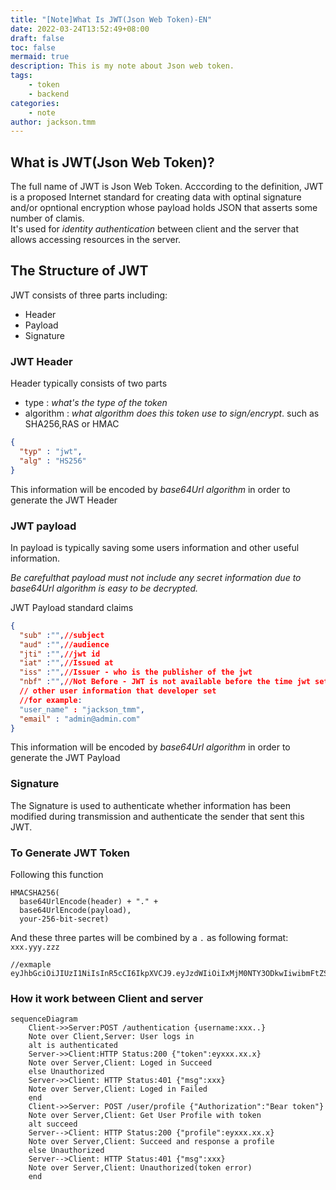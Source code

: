 ```yaml
---
title: "[Note]What Is JWT(Json Web Token)-EN"
date: 2022-03-24T13:52:49+08:00
draft: false
toc: false
mermaid: true
description: This is my note about Json web token.
tags: 
    - token
    - backend
categories: 
    - note
author: jackson.tmm
---
```


## What is JWT(Json Web Token)?
The full name of JWT is Json Web Token. Acccording to the definition, JWT is a proposed Internet standard for creating data with optinal signature and/or opntional encryption whose payload holds JSON that asserts some number of clamis.  
It's used for *identity authentication* between client and the server that allows accessing resources in the server.

## The Structure of JWT
JWT consists of three parts including:
* Header
* Payload
* Signature

### JWT Header
Header typically consists of two parts
* type : *what's the type of the token*
* algorithm : *what algorithm  does this token use to sign/encrypt*. such as SHA256,RAS or HMAC
```json
{
  "typ" : "jwt",
  "alg" : "HS256"
}
```
This information will be encoded by *base64Url algorithm* in order to generate the JWT Header

### JWT payload 
In payload  is typically  saving some users information and other useful information.  

*Be carefulthat payload must not include any secret information due to base64Url algorithm is easy to be decrypted.*

JWT Payload standard claims 
```json
{
  "sub" :"",//subject
  "aud" :"",//audience
  "jti" :"",//jwt id
  "iat" :"",//Issued at
  "iss" :"",//Issuer - who is the publisher of the jwt
  "nbf" :"",//Not Before - JWT is not available before the time jwt set.
  // other user information that developer set
  //for example:
  "user_name" : "jackson_tmm",
  "email" : "admin@admin.com"
}
```
This information will be encoded by *base64Url algorithm* in order to generate the JWT Payload

### Signature
The Signature is used to authenticate whether information has been modified during transmission and authenticate the sender that sent this JWT.

### To Generate JWT Token
Following this function
```
HMACSHA256(
  base64UrlEncode(header) + "." +
  base64UrlEncode(payload),
  your-256-bit-secret)
```
And these three partes will be combined by a `.` as following format: `xxx.yyy.zzz`
```
//exmaple
eyJhbGciOiJIUzI1NiIsInR5cCI6IkpXVCJ9.eyJzdWIiOiIxMjM0NTY3ODkwIiwibmFtZSI6IkpvaG4gRG9lIiwiaWF0IjoxNTE2MjM5MDIyfQ.cThIIoDvwdueQB468K5xDc5633seEFoqwxjF_xSJyQQ
```

### How it work between Client and server
```mermaid { bc="#eee" }
sequenceDiagram
    Client->>Server:POST /authentication {username:xxx..}
    Note over Client,Server: User logs in
    alt is authenticated
    Server->>Client:HTTP Status:200 {"token":eyxxx.xx.x}
    Note over Server,Client: Loged in Succeed
    else Unauthorized
    Server->>Client: HTTP Status:401 {"msg":xxx}
    Note over Server,Client: Loged in Failed
    end
    Client->>Server: POST /user/profile {"Authorization":"Bear token"} 
    Note over Server,Client: Get User Profile with token
    alt succeed
    Server-->Client: HTTP Status:200 {"profile":eyxxx.xx.x}
    Note over Server,Client: Succeed and response a profile
    else Unauthorized
    Server-->Client: HTTP Status:401 {"msg":xxx}
	Note over Server,Client: Unauthorized(token error)
    end
```